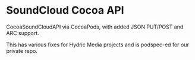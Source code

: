 # SoundCloud Cocoa API

CocoaSoundCloudAPI via CocoaPods, with added JSON PUT/POST and ARC support.

This has various fixes for Hydric Media projects and is podspec-ed for our private repo.